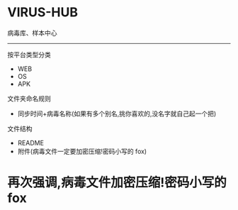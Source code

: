 # VIRUS-HUB

病毒库、样本中心

---

按平台类型分类
- WEB
- OS
- APK

文件夹命名规则
- 同步时间+病毒名称(如果有多个别名,挑你喜欢的,没名字就自己起一个把)

文件结构
- README
- 附件(病毒文件一定要加密压缩!密码小写的 fox)

# 再次强调,病毒文件加密压缩!密码小写的 fox
